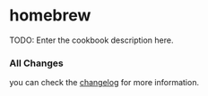 # homebrew

TODO: Enter the cookbook description here.

### All Changes
you can check the [changelog](https://github.com/agpenton/homebrew-chef-provision/blob/master/CHANGELOG.md) for more information.
